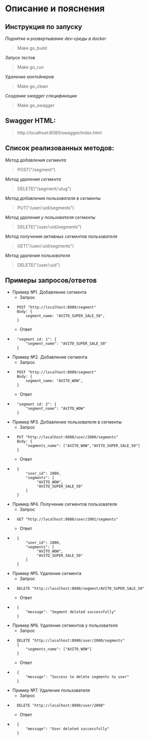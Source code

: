 # Описание и пояснения
## Инструкция по запуску
*Поднятие и развертывание dev-среды в docker*
>Make go_build

*Запуск тестов*
>Make go_run

*Удаление контейнеров*
>Make go_сlean

*Создание swagger спецификации*
>Make go_swagger

## Swagger HTML:
>http://localhost:8080/swagger/index.html

## Список реализованных методов:

*Метод добавления сегмента*
>POST("/segment")

*Метод удаления сегмента*
>DELETE("/segment/:slug")

*Метод добавления пользователя в сегменты*
>PUT("/user/:uid/segments")

*Метод удаления у пользователя сегменты*
>DELETE("/user/:uid/segments")

*Метод получения активных сегментов пользователя*
>GET("/user/:uid/segments")

*Метод удаления пользователя*
>DELETE("/user/:uid")

## Примеры запросов/ответов
-   Пример №1. Добавление сегмента
    - Запрос
*       POST "http://localhost:8080/segment"  
        Body: {  
            segment_name: "AVITO_SUPER_SALE_50",  
        }

    - Ответ 
*       "segment id: 1": {  
            "segment_name": "AVITO_SUPER_SALE_50"  
        }
- Пример №2. Добавление сегмента
    - Запрос
*       POST "http://localhost:8080/segment"  
        Body: {  
            segment_name: "AVITO_WOW",  
        }

    - Ответ
*       "segment id: 2": {  
            "segment_name": "AVITO_WOW"  
        }
- Пример №3. Добавление пользователя в сегменты
    - Запрос
*       PUT "http://localhost:8080/user/2000/segments"
        Body: {
            "segments_name": ["AVITO_WOW","AVITO_SUPER_SALE_50"]
        }

    - Ответ
*       {
            "user_id": 2000,
            "segments": [
                 "AVITO_WOW",
                 "AVITO_SUPER_SALE_50"
            ]
        }
- Пример №4. Получение сегментов пользователя
    - Запрос
*       GET "http://localhost:8080/user/2001/segments"

    - Ответ
*       {
            "user_id": 2000,
            "segments": [
                 "AVITO_WOW",
                 "AVITO_SUPER_SALE_50"
            ]
        }
- Пример №5. Удаление сегмента
    - Запрос
*       DELETE "http://localhost:8080/segment/AVITO_SUPER_SALE_50"

    - Ответ
*       {
            "message": "Segment deleted successfully"
        }
- Пример №6. Удаление сегментов у пользователя
    - Запрос
*       DELETE "http://localhost:8080/user/2000/segments"
        {
            "segments_name": ["AVITO_WOW"]
        }
    - Ответ
*       {
            "message": "Success to delete segments to user"
        }
- Пример №7. Удаление пользователя
    - Запрос
*       DELETE "http://localhost:8080/user/2000"

    - Ответ
*       {
            "message": "User deleted successfully"
        }